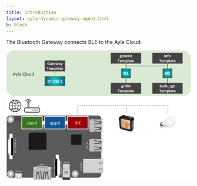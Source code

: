 ```yaml
---
title: Introduction
layout: ayla-dynamic-gateway-agent.html
b: block
---
```


The Bluetooth Gateway connects BLE to the Ayla Cloud:

<div class="row">
<div class="col-lg-6 col-md-10 col-sm-12">
<img class="img-margins img-fluid" src="bluetooth-gateway.png">
</div>
</div>
